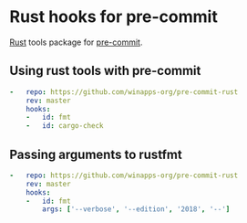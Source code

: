 # Rust hooks for pre-commit

[Rust](https://www.rust-lang.org) tools package for [pre-commit](https://pre-commit.com).

## Using rust tools with pre-commit

```yaml
-   repo: https://github.com/winapps-org/pre-commit-rust
    rev: master
    hooks:
    -   id: fmt
    -   id: cargo-check
```

## Passing arguments to rustfmt

```yaml
-   repo: https://github.com/winapps-org/pre-commit-rust
    rev: master
    hooks:
    -   id: fmt
        args: ['--verbose', '--edition', '2018', '--']
```
